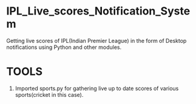 # IPL_Live_scores_Notification_System
Getting live scores of IPL(Indian Premier League) in the form of Desktop notifications using Python and other modules.

# TOOLS
1. Imported sports.py for gathering live up to date scores of various sports(cricket in this case).

